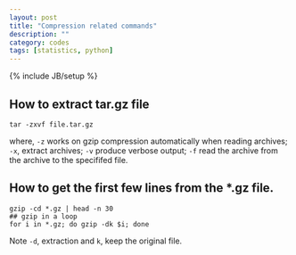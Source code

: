```yaml
---
layout: post
title: "Compression related commands"
description: ""
category: codes
tags: [statistics, python]
---
```

{% include JB/setup %}

## How to extract tar.gz file

```
tar -zxvf file.tar.gz
``` 
where, `-z` works on gzip compression automatically when reading archives; `-x`, extract archives; `-v` produce verbose output; `-f` read the archive from the archive to the specififed file.

## How to get the first few lines from the *.gz file.

```
gzip -cd *.gz | head -n 30
## gzip in a loop
for i in *.gz; do gzip -dk $i; done
```
Note `-d`, extraction and `k`, keep the original file.
